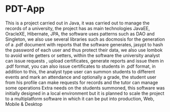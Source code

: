 # PDT-App
This is a project carried out in Java, it was carried out to manage the records of a university, the project has as main technologies JavaEE, OracleXE, Hibernate, JPA, the software uses patterns such as DAO and Singleton, we also use several libraries such as docmosis for the generation of a .pdf document with reports that the software generates, jasypt to hash the password of each user and thus protect their data, we also use lombok to avoid write getters or setters, within the software the university analyst can issue requests , upload certificates, generate reports and issue them in .pdf format, you can also issue certificates to students in .pdf format, in addition to this, the analyst type user can summon students to different events and mark an attendance and optionally a grade, the student user from his profile can make requests for records and the tutor can manage some operations Extra needs on the students summoned, this software was initially designed in a local environment but it is planned to scale the project to a multiplatform software in which it can be put into production, Web, Mobile & Desktop


